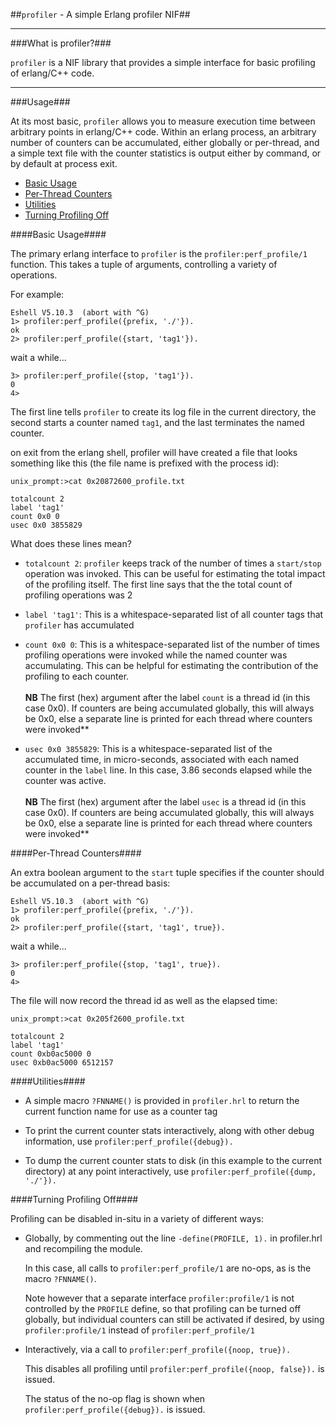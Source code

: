 ##`profiler` - A simple Erlang profiler NIF## 

<hr>
###What is profiler?###

```profiler``` is a NIF library that provides a simple interface for
basic profiling of erlang/C++ code.

<hr>
###Usage###

At its most basic, ```profiler``` allows you to measure execution time
between arbitrary points in erlang/C++ code.  Within an erlang
process, an arbitrary number of counters can be accumulated, either
globally or per-thread, and a simple text file with the counter
statistics is output either by command, or by default at process exit.

* <a href=#basic>Basic Usage</a>
* <a href=#perthread>Per-Thread Counters</a>
* <a href=#utilities>Utilities</a>
* <a href=#noop>Turning Profiling Off</a>

<a name="basic">
####Basic Usage####

The primary erlang interface to ```profiler``` is the
```profiler:perf_profile/1``` function.  This takes a tuple of
arguments, controlling a variety of operations.

For example:

```
Eshell V5.10.3  (abort with ^G)
1> profiler:perf_profile({prefix, './'}).
ok
2> profiler:perf_profile({start, 'tag1'}).
```

wait a while...

```
3> profiler:perf_profile({stop, 'tag1'}).
0
4>
```

The first line tells ```profiler``` to create its log file in the
current directory, the second starts a counter named ```tag1```, and
the last terminates the named counter.

on exit from the erlang shell, profiler will have created a file that
looks something like this (the file name is prefixed with the process
id):

```
unix_prompt:>cat 0x20872600_profile.txt

totalcount 2
label 'tag1'
count 0x0 0
usec 0x0 3855829
```

What does these lines mean?

  * ```totalcount 2```: ```profiler``` keeps track of the number of times a
  ```start/stop``` operation was invoked. This can be useful for
  estimating the total impact of the profiling itself. The first line says
  that the the total count of profiling operations was 2

  * ```label 'tag1'```: This is a whitespace-separated list of all
    counter tags that ```profiler``` has accumulated

  * ```count 0x0 0```: This is a whitespace-separated list of the
    number of times profiling operations were invoked while the named
    counter was accumulating.  This can be helpful for estimating the
    contribution of the profiling to each counter.<br><br>
    **NB** The first (hex) argument after the label ```count``` is a
      thread id (in this case 0x0). If counters are being accumulated
      globally, this will always be 0x0, else a separate line is
      printed for each thread where counters were invoked**

  * ```usec 0x0 3855829```: This is a whitespace-separated list of the
    accumulated time, in micro-seconds, associated with each named counter in the
    ```label``` line.  In this case, 3.86 seconds elapsed while the counter was active.<br><br>
    **NB** The first (hex) argument after the label ```usec``` is a
      thread id (in this case 0x0). If counters are being accumulated
      globally, this will always be 0x0, else a separate line is
      printed for each thread where counters were invoked**

<a name="perthread">
####Per-Thread Counters####

An extra boolean argument to the ```start``` tuple specifies if the
counter should be accumulated on a per-thread basis:

```
Eshell V5.10.3  (abort with ^G)
1> profiler:perf_profile({prefix, './'}).
ok
2> profiler:perf_profile({start, 'tag1', true}).
```

wait a while...

```
3> profiler:perf_profile({stop, 'tag1', true}).
0
4>
```

The file will now record the thread id as well as the elapsed time:
```
unix_prompt:>cat 0x205f2600_profile.txt

totalcount 2
label 'tag1'
count 0xb0ac5000 0
usec 0xb0ac5000 6512157 
```

<a name=utilities>
####Utilities####

* A simple macro ```?FNNAME()``` is provided in ```profiler.hrl``` to
  return the current function name for use as a counter tag

* To print the current counter stats interactively, along with other
  debug information, use ```profiler:perf_profile({debug}).```

* To dump the current counter stats to disk (in this example to the
  current directory) at any point interactively, use
  ```profiler:perf_profile({dump, './'}).```

<a name=noop>
####Turning Profiling Off####

Profiling can be disabled in-situ in a variety of different ways:

* Globally, by commenting out the line ```-define(PROFILE, 1).``` in
  profiler.hrl and recompiling the module.<br>

  In this case, all calls to ```profiler:perf_profile/1``` are no-ops,
  as is the macro ```?FNNAME()```.<br>

  Note however that a separate interface ```profiler:profile/1``` is
  not controlled by the ```PROFILE``` define, so that profiling can be
  turned off globally, but individual counters can still be activated
  if desired, by using ```profiler:profile/1``` instead of ```profiler:perf_profile/1```

* Interactively, via a call to ```profiler:perf_profile({noop, true}).```<br>

  This disables all profiling until ```profiler:perf_profile({noop,
  false}).``` is issued.<br>

  The status of the no-op flag is shown when
  ```profiler:perf_profile({debug}).``` is issued.
